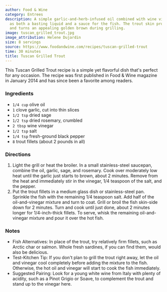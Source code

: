 ```yaml
---
author: Food & Wine
category: Entrees
description: A simple garlic-and-herb-infused oil combined with wine vinegar acts
  as both a basting liquid and a sauce for the fish. The trout skin protects the flesh
  and turns an appealing golden brown during grilling.
image: tuscan_grilled_trout.jpg
image_attribution: Helene Dujardin
size: 8 servings
source: https://www.foodandwine.com/recipes/tuscan-grilled-trout
time: 30 minutes
title: Tuscan Grilled Trout
---
```

This Tuscan Grilled Trout recipe is a simple yet flavorful dish that's perfect for any occasion. The recipe was first published in Food & Wine magazine in January 2014 and has since been a favorite among readers.

### Ingredients

* `1/4 cup` olive oil
* `1` clove garlic, cut into thin slices
* `1/2 tsp` dried sage
* `1/2 tsp` dried rosemary, crumbled
* `2 tbsp` wine vinegar
* `1/2 tsp` salt
* `1/4 tsp` fresh-ground black pepper
* `8` trout fillets (about 2 pounds in all)

### Directions

1. Light the grill or heat the broiler. In a small stainless-steel saucepan, combine the oil, garlic, sage, and rosemary. Cook over moderately low heat until the garlic just starts to brown, about 2 minutes. Remove from the heat and immediately stir in the vinegar, 1/4 teaspoon of the salt, and the pepper.
2. Put the trout fillets in a medium glass dish or stainless-steel pan. Sprinkle the fish with the remaining 1/4 teaspoon salt. Add half of the oil-and-vinegar mixture and turn to coat. Grill or broil the fish skin-side down for 2 minutes. Turn and cook until just done, about 2 minutes longer for 1/4-inch-thick fillets. To serve, whisk the remaining oil-and-vinegar mixture and pour it over the hot fish.

### Notes

- Fish Alternatives: In place of the trout, try relatively firm fillets, such as Arctic char or salmon. Whole fresh sardines, if you can find them, would also be delicious.
- Test-Kitchen Tip: If you don't plan to grill the trout right away, let the oil and vinegar cool completely before adding the mixture to the fish. Otherwise, the hot oil and vinegar will start to cook the fish immediately.
- Suggested Pairing: Look for a young white wine from Italy with plenty of acidity, such as a Pinot Grigio or Soave, to complement the trout and stand up to the vinegar here.